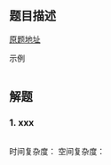 ## 题目描述

[原题地址](https://leetcode-cn.com/problems/xxx)



示例

```

```

## 解题

### 1. xxx
   
```javascript

```

时间复杂度： 
空间复杂度： 